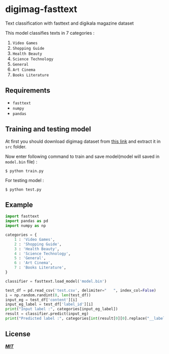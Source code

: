 # digimag-fasttext
Text classification with fasttext and digikala magazine dataset

This model classifies texts in 7 categories :
1. `Video Games`
2. `Shopping Guide`
3. `Health Beauty`
4. `Science Technology`
5. `General`
6. `Art Cinema`
7. `Books Literature`

## Requirements
- `fasttext`
- `numpy`
- `pandas`

## Training and testing model
At first you should download digimag dataset from [this link](https://bit.ly/3ca4bm8) and extract it in `src` folder.

Now enter following command to train and save model(model will saved in `model.bin` file) :
```
$ python train.py
```

For testing model :
```
$ python test.py
```

## Example
```py
import fasttext
import pandas as pd
import numpy as np

categories = {
    1 : 'Video Games',
    2 : 'Shopping Guide',
    3 : 'Health Beauty',
    4 : 'Science Technology',
    5 : 'General',
    6 : 'Art Cinema',
    7 : 'Books Literature',
}

classifier = fasttext.load_model('model.bin')

test_df = pd.read_csv('test.csv', delimiter="	", index_col=False)
i = np.random.randint(0, len(test_df))
input_eg = test_df['content'][i]
input_eg_label = test_df['label_id'][i]
print("Input label :", categories[input_eg_label])
result = classifier.predict(input_eg)
print("Predicted label :", categories[int(result[0][0].replace("__label__", ""))])
```

## License
***[MIT](LICENSE)***
